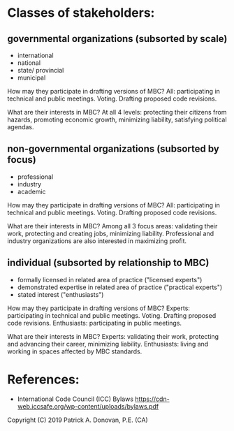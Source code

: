 # Classes of stakeholders:
## governmental organizations (subsorted by scale)
- international
- national
- state/ provincial
- municipal

How may they participate in drafting versions of MBC?
All: participating in technical and public meetings. Voting. Drafting proposed code revisions.

What are their interests in MBC?
At all 4 levels: protecting their citizens from hazards, promoting economic growth, minimizing liability, satisfying political agendas.

## non-governmental organizations (subsorted by focus)
- professional
- industry
- academic

How may they participate in drafting versions of MBC?
All: participating in technical and public meetings. Voting. Drafting proposed code revisions.

What are their interests in MBC?
Among all 3 focus areas: validating their work, protecting and creating jobs, minimizing liability. Professional and industry organizations are also interested in maximizing profit.

## individual (subsorted by relationship to MBC)
- formally licensed in related area of practice ("licensed experts")
- demonstrated expertise in related area of practice ("practical experts")
- stated interest ("enthusiasts")

How may they participate in drafting versions of MBC?
Experts: participating in technical and public meetings. Voting. Drafting proposed code revisions.
Enthusiasts: participating in public meetings.

What are their interests in MBC?
Experts: validating their work, protecting and advancing their career, minimizing liability.
Enthusiasts: living and working in spaces affected by MBC standards.

# References:
- International Code Council (ICC) Bylaws https://cdn-web.iccsafe.org/wp-content/uploads/bylaws.pdf

Copyright (C) 2019 Patrick A. Donovan, P.E. (CA)
